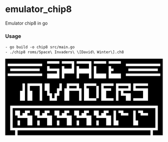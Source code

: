 # emulator_chip8

Emulator chip8 in go

### Usage
    - go build -o chip8 src/main.go
    - ./chip8 roms/Space\ Invaders\ \[David\ Winter\].ch8

![alt tag](presentation.png)